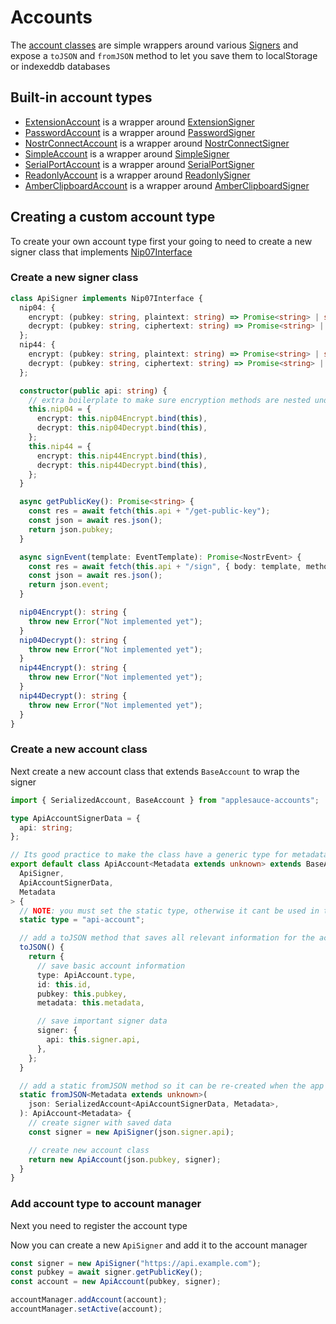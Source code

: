 # Accounts

The [account classes](https://hzrd149.github.io/applesauce/typedoc/modules/applesauce_accounts.Accounts.html) are simple wrappers around various [Signers](../signers/signers.md) and expose a `toJSON` and `fromJSON` method to let you save them to localStorage or indexeddb databases

## Built-in account types

- [ExtensionAccount](https://hzrd149.github.io/applesauce/typedoc/classes/applesauce_accounts.Accounts.ExtensionAccount.html) is a wrapper around [ExtensionSigner](https://hzrd149.github.io/applesauce/typedoc/classes/applesauce_signer.ExtensionSigner.html)
- [PasswordAccount](https://hzrd149.github.io/applesauce/typedoc/classes/applesauce_accounts.Accounts.PasswordAccount.html) is a wrapper around [PasswordSigner](https://hzrd149.github.io/applesauce/typedoc/classes/applesauce_signer.PasswordSigner.html)
- [NostrConnectAccount](https://hzrd149.github.io/applesauce/typedoc/classes/applesauce_accounts.Accounts.NostrConnectAccount.html) is a wrapper around [NostrConnectSigner](https://hzrd149.github.io/applesauce/typedoc/classes/applesauce_signer.NostrConnectSigner.html)
- [SimpleAccount](https://hzrd149.github.io/applesauce/typedoc/classes/applesauce_accounts.Accounts.SimpleAccount.html) is a wrapper around [SimpleSigner](https://hzrd149.github.io/applesauce/typedoc/classes/applesauce_signer.SimpleSigner.html)
- [SerialPortAccount](https://hzrd149.github.io/applesauce/typedoc/classes/applesauce_accounts.Accounts.SerialPortAccount.html) is a wrapper around [SerialPortSigner](https://hzrd149.github.io/applesauce/typedoc/classes/applesauce_signer.SerialPortSigner.html)
- [ReadonlyAccount](https://hzrd149.github.io/applesauce/typedoc/classes/applesauce_accounts.Accounts.ReadonlyAccount.html) is a wrapper around [ReadonlySigner](https://hzrd149.github.io/applesauce/typedoc/classes/applesauce_signer.ReadonlySigner.html)
- [AmberClipboardAccount](https://hzrd149.github.io/applesauce/typedoc/classes/applesauce_accounts.Accounts.AmberClipboardAccount.html) is a wrapper around [AmberClipboardSigner](https://hzrd149.github.io/applesauce/typedoc/classes/applesauce_signer.AmberClipboardSigner.html)

## Creating a custom account type

To create your own account type first your going to need to create a new signer class that implements [Nip07Interface](https://hzrd149.github.io/applesauce/typedoc/types/applesauce_signer.Nip07Interface.html)

### Create a new signer class

```ts
class ApiSigner implements Nip07Interface {
  nip04: {
    encrypt: (pubkey: string, plaintext: string) => Promise<string> | string;
    decrypt: (pubkey: string, ciphertext: string) => Promise<string> | string;
  };
  nip44: {
    encrypt: (pubkey: string, plaintext: string) => Promise<string> | string;
    decrypt: (pubkey: string, ciphertext: string) => Promise<string> | string;
  };

  constructor(public api: string) {
    // extra boilerplate to make sure encryption methods are nested under .nip04 and .nip44
    this.nip04 = {
      encrypt: this.nip04Encrypt.bind(this),
      decrypt: this.nip04Decrypt.bind(this),
    };
    this.nip44 = {
      encrypt: this.nip44Encrypt.bind(this),
      decrypt: this.nip44Decrypt.bind(this),
    };
  }

  async getPublicKey(): Promise<string> {
    const res = await fetch(this.api + "/get-public-key");
    const json = await res.json();
    return json.pubkey;
  }

  async signEvent(template: EventTemplate): Promise<NostrEvent> {
    const res = await fetch(this.api + "/sign", { body: template, method: "POST" });
    const json = await res.json();
    return json.event;
  }

  nip04Encrypt(): string {
    throw new Error("Not implemented yet");
  }
  nip04Decrypt(): string {
    throw new Error("Not implemented yet");
  }
  nip44Encrypt(): string {
    throw new Error("Not implemented yet");
  }
  nip44Decrypt(): string {
    throw new Error("Not implemented yet");
  }
}
```

### Create a new account class

Next create a new account class that extends `BaseAccount` to wrap the signer

```ts
import { SerializedAccount, BaseAccount } from "applesauce-accounts";

type ApiAccountSignerData = {
  api: string;
};

// Its good practice to make the class have a generic type for metadata
export default class ApiAccount<Metadata extends unknown> extends BaseAccount<
  ApiSigner,
  ApiAccountSignerData,
  Metadata
> {
  // NOTE: you must set the static type, otherwise it cant be used in the AccountManager
  static type = "api-account";

  // add a toJSON method that saves all relevant information for the account
  toJSON() {
    return {
      // save basic account information
      type: ApiAccount.type,
      id: this.id,
      pubkey: this.pubkey,
      metadata: this.metadata,

      // save important signer data
      signer: {
        api: this.signer.api,
      },
    };
  }

  // add a static fromJSON method so it can be re-created when the app loads again
  static fromJSON<Metadata extends unknown>(
    json: SerializedAccount<ApiAccountSignerData, Metadata>,
  ): ApiAccount<Metadata> {
    // create signer with saved data
    const signer = new ApiSigner(json.signer.api);

    // create new account class
    return new ApiAccount(json.pubkey, signer);
  }
}
```

### Add account type to account manager

Next you need to register the account type

Now you can create a new `ApiSigner` and add it to the account manager

```ts
const signer = new ApiSigner("https://api.example.com");
const pubkey = await signer.getPublicKey();
const account = new ApiAccount(pubkey, signer);

accountManager.addAccount(account);
accountManager.setActive(account);
```
